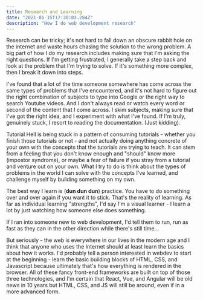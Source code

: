 ```yaml
---
title: Research and Learning
date: "2021-01-15T17:30:03.284Z"
description: "How I do web development research"
---
```


Research can be tricky; it's not hard to fall down an obscure rabbit hole on the internet and waste hours chasing the solution to the wrong problem.  A big part of how I do my research 
includes making sure that I'm asking the right questions.  If I'm getting frustrated, I generally take a step back and look at the problem that I'm trying to solve.  If it's something more complex, then I break it down into steps.   

I've found that a lot of the time someone somewhere has come across the same types of problems that I've encountered, and it's not hard to figure out the right combination of subjects to type into Google or the right way to search Youtube videos.  And I don't always read or watch every word or second of the content that I come across.  I skim subjects, making sure that I've got the right idea, and I experiment with what I've found.  If I'm truly, genuinely stuck, I resort to reading the documentation.  (Just kidding).

Tutorial Hell is being stuck in a pattern of consuming tutorials - whether you finish those tutorials or not - and not actually doing anything concrete of your own with the concepts that the tutorials are trying to teach.  It can stem from a feeling that you don't know enough and "should" know more (impostor syndrome), or maybe a fear of failure if you stray from a tutorial and venture out on your own.  What I try to do is think about the types of problems in the world I can solve with the concepts I've learned, and challenge myself by building something on my own.  

The best way I learn is (**dun dun dun**) practice.  You have to do something over and over again if you want it to stick.  That's the reality of learning.  As far as individual learning "strengths", I'd say I'm a visual learner - I learn a lot by just watching how someone else does something.

If I ran into someone new to web development, I'd tell them to run, run as fast as they can in the other direction while there's still time...

But seriously - the web is everywhere in our lives in the modern age and I think that anyone who uses the Internet should at least learn the basics about how it works.  I'd probably tell a person interested in webdev to start at the beginning - learn the basic building blocks of HTML, CSS, and Javascript because ultimately that's how everything is rendered in the browser.  All of these fancy front-end frameworks are built on top of those three technologies, and I'm certain that React, Vue, and Angular will be old news in 10 years but HTML, CSS, and JS will still be around, even if in a more advanced form.